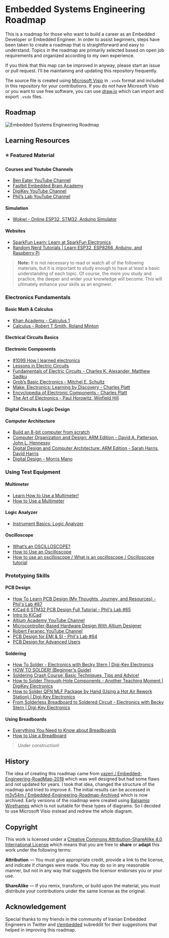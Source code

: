 # Embedded Systems Engineering Roadmap

This is a roadmap for those who want to build a career as an Embedded Developer or Embedded Engineer.
In order to assist beginners, steps have been taken to create a roadmap that is straightforward and easy to understand.
Topics in the roadmap are primarily selected based on open job requirements and organized according to my own experience.

If you think that this map can be improved in anyway, please start an issue or pull request. I’ll be maintaining and updating this repository frequently.

The source file is created using [Microsoft Visio](https://office.com/visio) in `.vsdx` format and included in this repository for your contributions. If you do not have Microsoft Visio or you want to use free software, you can use [draw.io](https://draw.io) which can import and export `.vsdx` files.

## Roadmap

![Embedded Systems Engineering Roadmap](https://github.com/m3y54m/Embedded-Engineering-Roadmap/releases/download/Rev.J-2023-07-29/Embedded-Engineering-Roadmap.png)

## Learning Resources

### ⭐️ Featured Material

#### Courses and Youtube Channels

- [Ben Eater YouTube Channel](https://www.youtube.com/@BenEater)
- [Fastbit Embedded Brain Academy](https://fastbitlab.com/)
- [DigiKey YouTube Channel](https://www.youtube.com/@digikey)
- [Phil’s Lab YouTube Channel](https://www.youtube.com/@PhilsLab)

#### Simulation

- [Wokwi - Online ESP32, STM32, Arduino Simulator](https://wokwi.com/)

#### Websites

- [SparkFun Learn: Learn at SparkFun Electronics](https://learn.sparkfun.com/)
- [Random Nerd Tutorials | Learn ESP32, ESP8266, Arduino, and Raspberry Pi](https://randomnerdtutorials.com/)


> **Note:** It is not necessary to read or watch all of the following materials,
> but it is important to study enough to have at least a basic understanding of each topic.
> Of course, the more you study and practice, the deeper and wider your knowledge will become.
> This will ultimately enhance your skills as an engineer.

### Electronics Fundamentals

#### Basic Math & Calculus

- [Khan Academy - Calculus 1](https://www.khanacademy.org/math/calculus-1)
- [Calculus - Robert T Smith, Roland Minton](https://www.mheducation.com/highered/product/calculus-smith-minton/M9780073383118.html)

#### Electrical Circuits Basics
#### Electronic Components

- [#1099 How I learned electronics](https://youtu.be/Bgrubw6B_us)
- [Lessons in Electric Circuits](https://www.allaboutcircuits.com/textbook/)
- [Fundamentals of Electric Circuits - Charles K. Alexander, Matthew Sadiku](https://www.amazon.com/dp/1260226409?ref_=cm_sw_r_cp_ud_dp_Q11YHXNY2BK530RQZC4S)
- [Grob’s Basic Electronics - Mitchel E. Schultz](https://a.co/d/g1g73HV)
- [Make: Electronics: Learning by Discovery - Charles Platt](https://a.co/d/fbRoM1R)
- [Encyclopedia of Electronic Components - Charles Platt](https://a.co/d/83cSiU7)
- [The Art of Electronics -  Paul Horowitz, Winfield Hill](https://artofelectronics.net/)

#### Digital Circuits & Logic Design
#### Computer Architecture

- [Build an 8-bit computer from scratch](https://eater.net/8bit/)
- [Computer Organization and Design: ARM Edition -  David A. Patterson, John L. Hennessy](https://github.com/AbderrhmanAbdellatif/ComputerOrganization/blob/master/%5BThe%20Morgan%20Kaufmann%20Series%20in%20Computer%20Architecture%20and%20Design%5D%20David%20A.%20Patterson%2C%20John%20L.%20Hennessy%20-%20Computer%20Organization%20and%20Design_%20The%20Hardware%20Software%20Interface_%20ARM%20Edition%20(2016%2C%20Morgan%20Kaufmann).pdf)
- [Digital Design and Computer Architecture: ARM Edition -  Sarah Harris, David Harris](https://a.co/d/4otoVvI)
- [Digital Design - Morris Mano](https://www.portcity.edu.bd/files/636444791235373856_Digitallogicdesign.pdf)

### Using Test Equipment

#### Multimeter

- [Learn How to Use a Multimeter!](https://youtu.be/4lAyzRxsbDc)
- [How to Use a Multimeter ](https://learn.sparkfun.com/tutorials/how-to-use-a-multimeter/all)

#### Logic Analyzer

- [Instrument Basics: Logic Analyzer](https://youtu.be/u1DYs2I-_lU)

#### Oscilloscope

- [What’s an OSCILLOSCOPE?](https://youtu.be/DgYGRtkd9Vs)
- [How to Use an Oscilloscope](https://youtu.be/u4zyptPLlJI)
- [How to use an oscilloscope / What is an oscilloscope / Oscilloscope tutorial](https://youtu.be/CzY2abWCVTY)

### Prototyping Skills

#### PCB Design

- [How To Learn PCB Design (My Thoughts, Journey, and Resources) - Phil's Lab #87](https://youtu.be/aODkA2mrimQ)
- [KiCad 6 STM32 PCB Design Full Tutorial - Phil's Lab #65](https://youtu.be/aVUqaB0IMh4)
- [Intro to KiCad](https://www.youtube.com/watch?v=vaCVh2SAZY4&list=PLEBQazB0HUyR24ckSZ5u05TZHV9khgA1O)
- [Altium Academy YouTube Channel](https://www.youtube.com/@AltiumAcademy)
- [Microcontroller-Based Hardware Design With Altium Designer](https://www.youtube.com/playlist?list=PL3aaAq2OJU5HcbClqrOhqBDozF7HmxV-s)
- [Robert Feranec YouTube Channel](https://www.youtube.com/@RobertFeranec)
- [PCB Design for EMI & SI - Phil's Lab #64](https://www.youtube.com/watch?v=VtzPL8wQ8-E)
- [PCB Design for Advanced Users](https://youtube.com/playlist?list=PL3aaAq2OJU5EWfYT_Z93tc9pBF_Sidba_)

#### Soldering

- [How To Solder - Electronics with Becky Stern | Digi-Key Electronics](https://www.youtube.com/watch?v=sS4v2hIFp9I)
- [HOW TO SOLDER! (Beginner's Guide)](https://www.youtube.com/watch?v=3jAw41LRBxU)
- [Soldering Crash Course: Basic Techniques, Tips and Advice!](https://www.youtube.com/watch?v=6rmErwU5E-k)
- [How to Solder Through-Hole Components - Another Teaching Moment | DigiKey Electronics](https://www.youtube.com/watch?v=DJH7VLGJ4fs)
- [How to Solder QFN MLF Package by Hand (Using a Hot Air Rework Station) | Digi-Key Electronics](https://youtu.be/X3Rc1s6EpSI)
- [From Solderless Breadboard to Soldered Circuit - Electronics with Becky Stern | Digi-Key Electronics](https://www.youtube.com/watch?v=F9Krq7seV1g)

#### Using Breadboards

- [Everything You Need to Know about Breadboards](https://www.youtube.com/watch?v=mE33WpRWrXs)
- [How to Use a Breadboard](https://youtu.be/6WReFkfrUIk)

> Under construction!


## History

The idea of creating this roadmap came from [vazeri / Embedded-Engineering-RoadMap-2018](https://github.com/vazeri/Embedded-Engineering-RoadMap-2018) which was well designed but had some flaws and not updated for years.
I took that idea, changed the structure of the roadmap and tried to improve it. The initial results can be accessed in [m3y54m / Embedded-Engineering-Roadmap-Archived](https://github.com/m3y54m/Embedded-Engineering-Roadmap-Archived) which is now archived. Early versions of the roadmap were created using [Balsamiq Wireframes](https://balsamiq.com) which is not suitable for these types of diagrams. So I decided to use Microsoft Visio instead and redrew the whole diagram.

## Copyright

This work is licensed under a [Creative Commons Attribution-ShareAlike 4.0 International License](https://creativecommons.org/licenses/by-sa/4.0/) which means that you are free to **share** or **adapt** this work under the following terms:

**Attribution** — You must give appropriate credit, provide a link to the license, and indicate if changes were made. You may do so in any reasonable manner, but not in any way that suggests the licensor endorses you or your use.

**ShareAlike** — If you remix, transform, or build upon the material, you must distribute your contributions under the same license as the original. 

## Acknowledgement

Special thanks to my friends in the community of Iranian Embedded Engineers in Twitter and [r/embedded](https://www.reddit.com/r/embedded) subreddit for their suggestions that helped in improving this roadmap.
